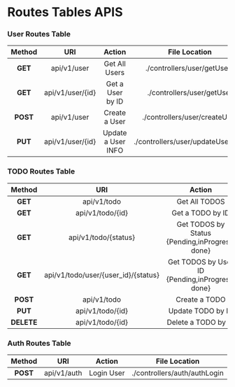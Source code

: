 # Routes Tables APIS
### User Routes Table
| Method    | URI  | Action      | File Location |
|:---------:|:------------------:|:----------------------:|:----------------------------------: |
| **GET**   | api/v1/user        | Get All Users          | ./controllers/user/getUsers         |
| **GET**   | api/v1/user/{id}   | Get a User by ID       | ./controllers/user/getUser          |
| **POST**  | api/v1/user        | Create a User          | ./controllers/user/createUser       |
| **PUT**   | api/v1/user/{id}   | Update a User INFO     | ./controllers/user/updateUserById   |


### TODO Routes Table
| Method    | URI  | Action      | File Location |
|:---------:|:----:|:------------: |:------------: |
| **GET**   | api/v1/todo                             |   Get All TODOS                                         | ./controllers/todo/getTodos         |
| **GET**   | api/v1/todo/{id}                        |   Get a TODO by ID                                      | ./controllers/todo/getTodo          |
| **GET**   | api/v1/todo/{status}                    |   Get TODOS by Status {Pending,inProgress, done}        | ./controllers/todo/getTodosByStatus |
| **GET**   | api/v1/todo/user/{user_id}/{status}     |   Get TODOS by User ID {Pending,inProgress, done}       | ./controllers/user/getTodoByUserId  |
| **POST**  | api/v1/todo           	              |   Create a TODO                                         | ./controllers/user/createTodo       |
| **PUT**   | api/v1/todo/{id}      	              |   Update TODO by ID                                     | ./controllers/user/updateTodoById   |
| **DELETE**| api/v1/todo/{id}      	              |   Delete a TODO by ID                                   | ./controllers/user/deleteTodoById   |


### Auth Routes Table
| Method    | URI  | Action      | File Location |
|:---------:|:----:|:------------: |:------------: |
| **POST**   | api/v1/auth         |   Login User  | ./controllers/auth/authLogin         |

